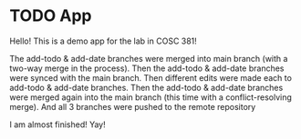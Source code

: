 # TODO App
Hello! This is a demo app for the lab in COSC 381!

The add-todo & add-date branches were merged into main branch (with a two-way merge in the process).
Then the add-todo & add-date branches were synced with the main branch.
Then different edits were made each to add-todo & add-date branches.
Then the add-todo & add-date branches were merged again into the main branch (this time with a conflict-resolving merge).
And all 3 branches were pushed to the remote repository

I am almost finished! Yay!
